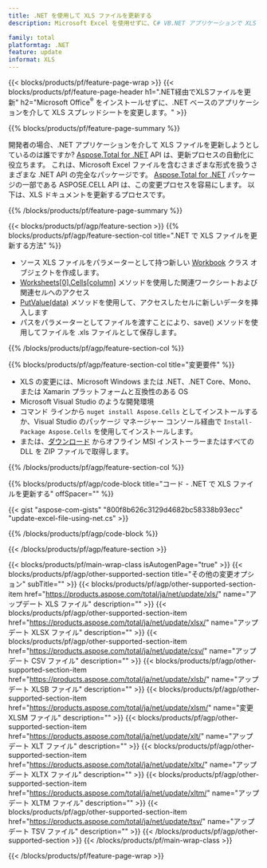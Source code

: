 ```yaml
---
title: .NET を使用して XLS ファイルを更新する
description: Microsoft Excel を使用せずに、C# VB.NET アプリケーションで XLS ドキュメントを変更します。 

family: total
platformtag: .NET
feature: update
informat: XLS
---
```

{{< blocks/products/pf/feature-page-wrap >}}
{{< blocks/products/pf/feature-page-header h1=".NET経由でXLSファイルを更新" h2="Microsoft Office<sup>&reg;</sup> をインストールせずに、.NET ベースのアプリケーションを介して XLS スプレッドシートを変更します。" >}}

{{% blocks/products/pf/feature-page-summary %}}

開発者の場合、.NET アプリケーションを介して XLS ファイルを更新しようとしているのは誰ですか? [Aspose.Total for .NET](https://products.aspose.com/total/net/) API は、更新プロセスの自動化に役立ちます。 これは、Microsoft Excel ファイルを含むさまざまな形式を扱うさまざまな .NET API の完全なパッケージです。 [Aspose.Total for .NET](https://products.aspose.com/total/net/) パッケージの一部である ASPOSE.CELL API は、この変更プロセスを容易にします。 以下は、XLS ドキュメントを更新するプロセスです。

{{% /blocks/products/pf/feature-page-summary %}}

{{< blocks/products/pf/agp/feature-section >}}
{{% blocks/products/pf/agp/feature-section-col title=".NET で XLS ファイルを更新する方法" %}}

- ソース XLS ファイルをパラメーターとして持つ新しい [Workbook](https://reference.aspose.com/cells/net/aspose.cells/workbook/) クラス オブジェクトを作成します。
- [Worksheets[0].Cells[column]](https://reference.aspose.com/cells/net/aspose.cells/worksheet/cells/) メソッドを使用した関連ワークシートおよび関連セルへのアクセス
- [PutValue(data)](https://reference.aspose.com/cells/net/aspose.cells/cell/putvalue/) メソッドを使用して、アクセスしたセルに新しいデータを挿入します
- パスをパラメーターとしてファイルを渡すことにより、save() メソッドを使用してファイルを .xls ファイルとして保存します。

{{% /blocks/products/pf/agp/feature-section-col %}}

{{% blocks/products/pf/agp/feature-section-col title="変更要件" %}}

- XLS の変更には、Microsoft Windows または .NET、.NET Core、Mono、または Xamarin プラットフォームと互換性のある OS
- Microsoft Visual Studio のような開発環境 
- コマンド ラインから ```nuget install Aspose.Cells``` としてインストールするか、Visual Studio のパッケージ マネージャー コンソール経由で ```Install-Package Aspose.Cells``` を使用してインストールします。
- または、[ダウンロード](https://releases.aspose.com/cells/net) からオフライン MSI インストーラーまたはすべての DLL を ZIP ファイルで取得します。

{{% /blocks/products/pf/agp/feature-section-col %}}

{{% blocks/products/pf/agp/code-block title="コード - .NET で XLS ファイルを更新する" offSpacer="" %}}

{{< gist "aspose-com-gists" "800f8b626c3129d4682bc58338b93ecc" "update-excel-file-using-net.cs" >}}

{{% /blocks/products/pf/agp/code-block %}}

{{< /blocks/products/pf/agp/feature-section >}}

{{< blocks/products/pf/main-wrap-class isAutogenPage="true" >}}
{{< blocks/products/pf/agp/other-supported-section title="その他の変更オプション" subTitle="" >}}
{{< blocks/products/pf/agp/other-supported-section-item href="https://products.aspose.com/total/ja/net/update/xls/" name="アップデート XLS ファイル" description="" >}}
{{< blocks/products/pf/agp/other-supported-section-item href="https://products.aspose.com/total/ja/net/update/xlsx/" name="アップデート XLSX ファイル" description="" >}}
{{< blocks/products/pf/agp/other-supported-section-item href="https://products.aspose.com/total/ja/net/update/csv/" name="アップデート CSV ファイル" description="" >}}
{{< blocks/products/pf/agp/other-supported-section-item href="https://products.aspose.com/total/ja/net/update/xlsb/" name="アップデート XLSB ファイル" description="" >}}
{{< blocks/products/pf/agp/other-supported-section-item href="https://products.aspose.com/total/ja/net/update/xlsm/" name="変更 XLSM ファイル" description="" >}}
{{< blocks/products/pf/agp/other-supported-section-item href="https://products.aspose.com/total/ja/net/update/xlt/" name="アップデート XLT ファイル" description="" >}}
{{< blocks/products/pf/agp/other-supported-section-item href="https://products.aspose.com/total/ja/net/update/xltx/" name="アップデート XLTX ファイル" description="" >}}
{{< blocks/products/pf/agp/other-supported-section-item href="https://products.aspose.com/total/ja/net/update/xltm/" name="アップデート XLTM ファイル" description="" >}}
{{< blocks/products/pf/agp/other-supported-section-item href="https://products.aspose.com/total/ja/net/update/tsv/" name="アップデート TSV ファイル" description="" >}}
{{< /blocks/products/pf/agp/other-supported-section >}}
{{< /blocks/products/pf/main-wrap-class >}}

{{< /blocks/products/pf/feature-page-wrap >}}